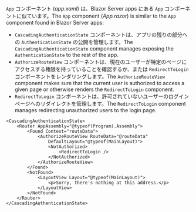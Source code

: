 <span data-ttu-id="1f648-101">`App` コンポーネント (*app.xaml*) は、Blazor Server apps にある `App` コンポーネントに似ています。</span><span class="sxs-lookup"><span data-stu-id="1f648-101">The `App` component (*App.razor*) is similar to the `App` component found in Blazor Server apps:</span></span>

* <span data-ttu-id="1f648-102">`CascadingAuthenticationState` コンポーネントは、アプリの残りの部分への `AuthenticationState` の公開を管理します。</span><span class="sxs-lookup"><span data-stu-id="1f648-102">The `CascadingAuthenticationState` component manages exposing the `AuthenticationState` to the rest of the app.</span></span>
* <span data-ttu-id="1f648-103">`AuthorizeRouteView` コンポーネントは、現在のユーザーが特定のページにアクセスする権限を持っていることを確認するか、または `RedirectToLogin` コンポーネントをレンダリングします。</span><span class="sxs-lookup"><span data-stu-id="1f648-103">The `AuthorizeRouteView` component makes sure that the current user is authorized to access a given page or otherwise renders the `RedirectToLogin` component.</span></span>
* <span data-ttu-id="1f648-104">`RedirectToLogin` コンポーネントは、許可されていないユーザーのログインページへのリダイレクトを管理します。</span><span class="sxs-lookup"><span data-stu-id="1f648-104">The `RedirectToLogin` component manages redirecting unauthorized users to the login page.</span></span>

```razor
<CascadingAuthenticationState>
    <Router AppAssembly="@typeof(Program).Assembly">
        <Found Context="routeData">
            <AuthorizeRouteView RouteData="@routeData" 
                DefaultLayout="@typeof(MainLayout)">
                <NotAuthorized>
                    <RedirectToLogin />
                </NotAuthorized>
            </AuthorizeRouteView>
        </Found>
        <NotFound>
            <LayoutView Layout="@typeof(MainLayout)">
                <p>Sorry, there's nothing at this address.</p>
            </LayoutView>
        </NotFound>
    </Router>
</CascadingAuthenticationState>
```
